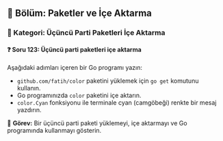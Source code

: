 ## 📘 Bölüm: Paketler ve İçe Aktarma  
### 🔹 Kategori: Üçüncü Parti Paketleri İçe Aktarma  
#### ❓ Soru 123: Üçüncü parti paketleri içe aktarma

Aşağıdaki adımları içeren bir Go programı yazın:

- `github.com/fatih/color` paketini yüklemek için `go get` komutunu kullanın.
- Go programınızda `color` paketini içe aktarın.
- `color.Cyan` fonksiyonu ile terminale cyan (camgöbeği) renkte bir mesaj yazdırın.

🔧 **Görev:** Bir üçüncü parti paketi yüklemeyi, içe aktarmayı ve Go programında kullanmayı gösterin.
